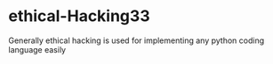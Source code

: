# ethical-Hacking33
Generally ethical hacking is used for implementing any python coding language easily 
